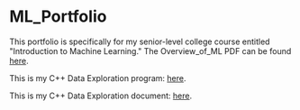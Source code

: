 # ML_Portfolio
This portfolio is specifically for my senior-level college course entitled "Introduction to Machine Learning."
The Overview_of_ML PDF can be found [here](Overview_of_ML.pdf).

This is my C++ Data Exploration program: 
[here](data_exploration.cpp).

This is my C++ Data Exploration document:
[here](Assignment_#1.pdf).
